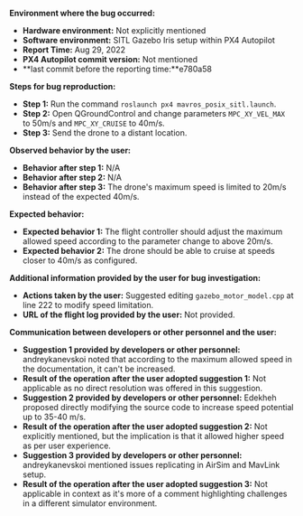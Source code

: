 **Environment where the bug occurred:**

- **Hardware environment:** Not explicitly mentioned
- **Software environment:** SITL Gazebo Iris setup within PX4 Autopilot 
- **Report Time:** Aug 29, 2022
- **PX4 Autopilot commit version:** Not mentioned
- **last commit before the reporting time:**e780a58

**Steps for bug reproduction:**

- **Step 1:** Run the command `roslaunch px4 mavros_posix_sitl.launch`.
- **Step 2:** Open QGroundControl and change parameters `MPC_XY_VEL_MAX` to 50m/s and `MPC_XY_CRUISE` to 40m/s.
- **Step 3:** Send the drone to a distant location.

**Observed behavior by the user:**

- **Behavior after step 1:** N/A
- **Behavior after step 2:** N/A
- **Behavior after step 3:** The drone's maximum speed is limited to 20m/s instead of the expected 40m/s.

**Expected behavior:**

- **Expected behavior 1:** The flight controller should adjust the maximum allowed speed according to the parameter change to above 20m/s.
- **Expected behavior 2:** The drone should be able to cruise at speeds closer to 40m/s as configured.

**Additional information provided by the user for bug investigation:**

- **Actions taken by the user:** Suggested editing `gazebo_motor_model.cpp` at line 222 to modify speed limitation.
- **URL of the flight log provided by the user:** Not provided.

**Communication between developers or other personnel and the user:**

- **Suggestion 1 provided by developers or other personnel:** andreykanevskoi noted that according to the maximum allowed speed in the documentation, it can't be increased.
- **Result of the operation after the user adopted suggestion 1:** Not applicable as no direct resolution was offered in this suggestion.
- **Suggestion 2 provided by developers or other personnel:** Edekheh proposed directly modifying the source code to increase speed potential up to 35-40 m/s.
- **Result of the operation after the user adopted suggestion 2:** Not explicitly mentioned, but the implication is that it allowed higher speed as per user experience.
- **Suggestion 3 provided by developers or other personnel:** andreykanevskoi mentioned issues replicating in AirSim and MavLink setup.
- **Result of the operation after the user adopted suggestion 3:** Not applicable in context as it's more of a comment highlighting challenges in a different simulator environment.
